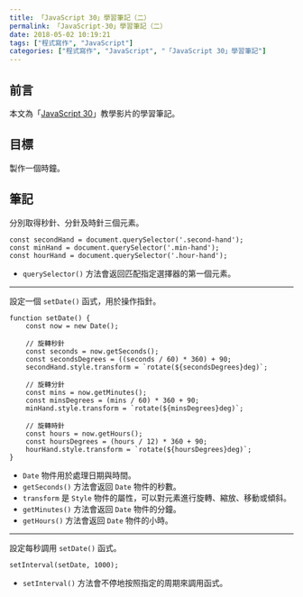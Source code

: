 ```yaml
---
title: 「JavaScript 30」學習筆記（二）
permalink: 「JavaScript-30」學習筆記（二）
date: 2018-05-02 10:19:21
tags: ["程式寫作", "JavaScript"]
categories: ["程式寫作", "JavaScript", "「JavaScript 30」學習筆記"]
---
```


## 前言

本文為「[JavaScript 30](https://javascript30.com/)」教學影片的學習筆記。

## 目標

製作一個時鐘。

## 筆記

分別取得秒針、分針及時針三個元素。

```JS
const secondHand = document.querySelector('.second-hand');
const minHand = document.querySelector('.min-hand');
const hourHand = document.querySelector('.hour-hand');
```

- `querySelector()` 方法會返回匹配指定選擇器的第一個元素。

---

設定一個 `setDate()` 函式，用於操作指針。

```JS
function setDate() {
    const now = new Date();

    // 旋轉秒針
    const seconds = now.getSeconds();
    const secondsDegrees = ((seconds / 60) * 360) + 90;
    secondHand.style.transform = `rotate(${secondsDegrees}deg)`;

    // 旋轉分針
    const mins = now.getMinutes();
    const minsDegrees = (mins / 60) * 360 + 90;
    minHand.style.transform = `rotate(${minsDegrees}deg)`;

    // 旋轉時針
    const hours = now.getHours();
    const hoursDegrees = (hours / 12) * 360 + 90;
    hourHand.style.transform = `rotate(${hoursDegrees}deg)`;
}
```

- `Date` 物件用於處理日期與時間。
- `getSeconds()` 方法會返回 `Date` 物件的秒數。
- `transform` 是 `Style` 物件的屬性，可以對元素進行旋轉、縮放、移動或傾斜。
- `getMinutes()` 方法會返回 `Date` 物件的分鐘。
- `getHours()` 方法會返回 `Date` 物件的小時。

---

設定每秒調用 `setDate()` 函式。

```JS
setInterval(setDate, 1000);
```

- `setInterval()` 方法會不停地按照指定的周期來調用函式。
